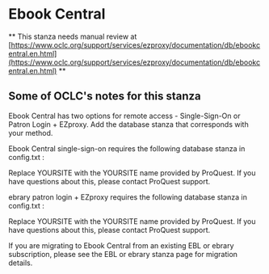 # Ebook Central
** This stanza needs manual review at [https://www.oclc.org/support/services/ezproxy/documentation/db/ebookcentral.en.html](https://www.oclc.org/support/services/ezproxy/documentation/db/ebookcentral.en.html) **

## Some of OCLC's notes for this stanza

Ebook Central has two options for remote access - Single-Sign-On or Patron Login + EZproxy. Add the database stanza that corresponds with your method.

Ebook Central single-sign-on requires the following database stanza in config.txt :

Replace YOURSITE with the YOURSITE name provided by ProQuest. If you have questions about this, please contact ProQuest support.

ebrary patron login + EZproxy requires the following database stanza in config.txt :

Replace YOURSITE with the YOURSITE name provided by ProQuest. If you have questions about this, please contact ProQuest support.

If you are migrating to Ebook Central from an existing EBL or ebrary subscription, please see the EBL or ebrary stanza page for migration details.
 

 

 
